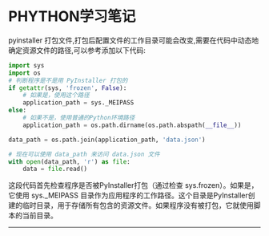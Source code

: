 # PHYTHON学习笔记

pyinstaller 打包文件,打包后配置文件的工作目录可能会改变,需要在代码中动态地确定资源文件的路径,可以参考添加以下代码:  

```python
import sys
import os
# 判断程序是不是用 PyInstaller 打包的
if getattr(sys, 'frozen', False):
    # 如果是，使用这个路径
    application_path = sys._MEIPASS
else:
    # 如果不是，使用普通的Python环境路径
    application_path = os.path.dirname(os.path.abspath(__file__))

data_path = os.path.join(application_path, 'data.json')

# 现在可以使用 data_path 来访问 data.json 文件
with open(data_path, 'r') as file:
    data = file.read()
```

这段代码首先检查程序是否被PyInstaller打包（通过检查 sys.frozen）。如果是，它使用 sys._MEIPASS 目录作为应用程序的工作路径。这个目录是PyInstaller创建的临时目录，用于存储所有包含的资源文件。如果程序没有被打包，它就使用脚本的当前目录。

---